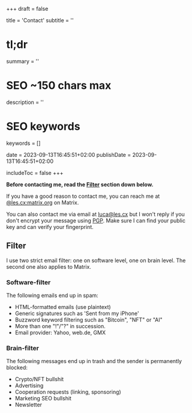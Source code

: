 +++
draft = false

title = 'Contact'
subtitle = ''
# tl;dr
summary = ''

# SEO ~150 chars max
description = ''
# SEO keywords
keywords = []

date = 2023-09-13T16:45:51+02:00
publishDate = 2023-09-13T16:45:51+02:00

includeToc = false
+++

**Before contacting me, read the [Filter](#filter) section down below.**

If you have a good reason to contact me, you can reach me at [@les.cx:matrix.org](https://matrix.to/#/@les.cx:matrix.org) on Matrix.

You can also contact me via email at [luca@les.cx](mailto:luca@les.cx) but I won't reply if you don't encrypt your message using [PGP](https://www.les.cx/.well-known/openpgpkey/hu/wbp7trgro48kdyd9oi1ykze9zj5hpqwb). Make sure I can find your public key and can verify your fingerprint.

## Filter

I use two strict email filter: one on software level, one on brain level. The second one also applies to Matrix.

### Software-filter

The following emails end up in spam:

- HTML-formatted emails (use plaintext)
- Generic signatures such as 'Sent from my iPhone'
- Buzzword keyword filtering such as "Bitcoin", "NFT" or "AI"
- More than one "!"/"?" in succession.
- Email provider: Yahoo, web.de, GMX

### Brain-filter

The following messages end up in trash and the sender is permanently blocked:

- Crypto/NFT bullshit
- Advertising
- Cooperation requests (linking, sponsoring)
- Marketing SEO bullshit
- Newsletter
